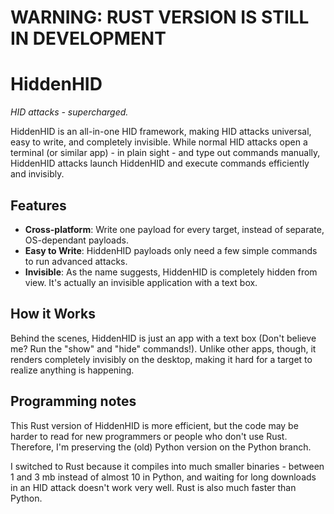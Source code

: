 # WARNING: RUST VERSION IS STILL IN DEVELOPMENT

# HiddenHID

*HID attacks - supercharged.*

HiddenHID is an all-in-one HID framework, making HID attacks universal, easy to write, and completely invisible. While normal HID attacks open a terminal (or similar
app) - in plain sight - and type out commands manually, HiddenHID attacks launch HiddenHID and execute commands efficiently and invisibly.

## Features

- **Cross-platform**: Write one payload for every target, instead of separate, OS-dependant payloads.
- **Easy to Write**: HiddenHID payloads only need a few simple commands to run advanced attacks.
- **Invisible**: As the name suggests, HiddenHID is completely hidden from view. It's actually an invisible application with a text box.

## How it Works

Behind the scenes, HiddenHID is just an app with a text box (Don't believe me? Run the "show" and "hide" commands!). Unlike other apps, though, it renders completely
invisibly on the desktop, making it hard for a target to realize anything is happening.

## Programming notes

This Rust version of HiddenHID is more efficient, but the code may be harder to read for
new programmers or people who don't use Rust. Therefore, I'm preserving the (old) Python
version on the Python branch.

I switched to Rust because it compiles into much smaller binaries - between 1 and 3 mb instead of almost 10 in Python, and waiting for long downloads in an HID attack
doesn't work very well. Rust is also much faster than Python.

